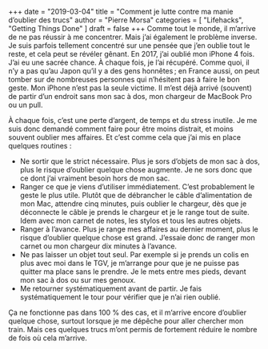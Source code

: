 +++
date        = "2019-03-04"
title       = "Comment je lutte contre ma manie d’oublier des trucs"
author      = "Pierre Morsa"
categories  = [ "Lifehacks", "Getting Things Done" ]
draft       = false
+++
Comme tout le monde, il m’arrive de ne pas réussir à me concentrer. Mais j’ai également le problème inverse. Je suis parfois tellement concentré sur une pensée que j’en oublie tout le reste, et cela peut se révéler gênant. En 2017, j’ai oublié mon iPhone 4 fois. J’ai eu une sacrée chance. À chaque fois, je l’ai récupéré. Comme quoi, il n’y a pas qu’au Japon qu’il y a des gens honnêtes ; en France aussi, on peut tomber sur de nombreuses personnes qui n’hésitent pas à faire le bon geste. Mon iPhone n’est pas la seule victime. Il m’est déjà arrivé (souvent) de partir d’un endroit sans mon sac à dos, mon chargeur de MacBook Pro ou un pull.

À chaque fois, c’est une perte d’argent, de temps et du stress inutile. Je me suis donc demandé comment faire pour être moins distrait, et moins souvent oublier mes affaires. Et c’est comme cela que j’ai mis en place quelques routines :

* Ne sortir que le strict nécessaire. Plus je sors d’objets de mon sac à dos, plus le risque d’oublier quelque chose augmente. Je ne sors donc que ce dont j’ai vraiment besoin hors de mon sac.
* Ranger ce que je viens d’utiliser immédiatement. C’est probablement le geste le plus utile. Plutôt que de débrancher le câble d’alimentation de mon Mac, attendre cinq minutes, puis oublier le chargeur, dès que je déconnecte le câble je prends le chargeur et je le range tout de suite. Idem avec mon carnet de notes, les stylos et tous les autres objets.
* Ranger à l’avance. Plus je range mes affaires au dernier moment, plus le risque d’oublier quelque chose est grand. J’essaie donc de ranger mon carnet ou mon chargeur dix minutes à l’avance. 
* Ne pas laisser un objet tout seul. Par exemple si je prends un colis en plus avec moi dans le TGV, je m’arrange pour que je ne puisse pas quitter ma place sans le prendre. Je le mets entre mes pieds, devant mon sac à dos ou sur mes genoux.
* Me retourner systématiquement avant de partir. Je fais systématiquement le tour pour vérifier que je n’ai rien oublié.

Ça ne fonctionne pas dans 100 % des cas, et il m’arrive encore d’oublier quelque chose, surtout lorsque je me dépêche pour aller chercher mon train. Mais ces quelques trucs m’ont permis de fortement réduire le nombre de fois où cela m’arrive.